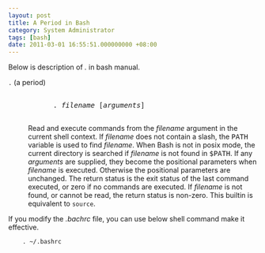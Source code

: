 ```yaml
---
layout: post
title: A Period in Bash 
category: System Administrator
tags: [bash]
date: 2011-03-01 16:55:51.000000000 +08:00
---
```

Below is description of *.* in bash manual.

<dt><code>.</code> (a period)</dt>
<dd>
     <pre>          
      . <var>filename</var> [<var>arguments</var>]
     </pre> 
     <p>Read and execute commands from the <var>filename</var> argument in the current shell context.  If <var>filename</var> does not contain a slash, the <samp>PATH</samp> variable is used to find <var>filename</var>.  When Bash is not in posix mode, the current directory is searched if <var>filename</var> is not found in <samp>$PATH</samp>.  If any <var>arguments</var> are supplied, they become the positional parameters when <var>filename</var> is executed.  Otherwise the positional parameters are unchanged.  The return status is the exit status of the last command executed, or zero if no commands are executed.  If <var>filename</var> is not found, or cannot be read, the return status is non-zero. This builtin is equivalent to <code>source</code>.</p>
</dd>

If you modify the *.bachrc* file, you can use below shell command make it effective.

        . ~/.bashrc

